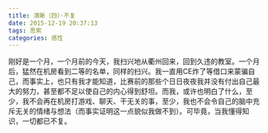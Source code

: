 ```yaml
---
title: 清晰（四）·不复
date: 2015-12-19 20:37:13
tags: 思索
categories: 感性
---
```

刚好是一个月，一个月前的今天，我扫兴地从衢州回来，回到久违的教室。一个月后，猛然在机房看到二等的名单，同样的扫兴。我一直用CE炸了等借口来蒙骗自己，而事实上，也只有我才能知道，比赛前的那些个日日夜夜我并没有付出自己最大的努力，甚至都不足以使自己的内心得到舒坦。而我，或许也明白了什么，至少，我不会再在机房打游戏、聊天、干无关的事，至少，我也不会令自己的脑中充斥无关的情绪与想法（而事实证明这一点貌似我做不到）。可毕竟，当我懂得知识，一切都已不复。